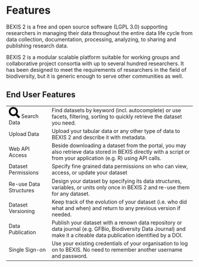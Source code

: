 # Features
 
BEXIS 2 is a free and open source software (LGPL 3.0) supporting researchers in managing their data throughout the entire data life cycle from data collection, documentation, processing, analyzing, to sharing and publishing research data.

BEXIS 2 is a modular scalable platform suitable for working groups and collaborative project consortia with up to several hundred researchers. It has been designed to meet the requirements of researchers in the field of biodiversity, but it is generic enough to serve other communities as well.

## End User Features
|||
|--|--|
| <img title="a title" src="./assets/../../assets/features/search-solid.svg" width="30"> Search Data |Find datasets by keyword (incl. autocomplete) or use facets, filtering, sorting to quickly retrieve the dataset you need. |
 Upload Data | Upload your tabular data or any other type of data to BEXIS 2 and describe it with metadata. |
Web API Access | Beside downloading a dataset from the portal, you may also retrieve data stored in BEXIS directly with a script or from your application (e.g. R) using API calls. |
Dataset Permissions | Specify fine grained data permissions on who can view, access, or update your dataset
Re-use Data Structures | Design your dataset by specifying its data structures, variables, or units only once in BEXIS 2 and re-use them for any dataset.
Dataset Versioning | Keep track of the evolution of your dataset (i.e. who did what and when) and return to any previous version if needed.
Data Publication | Publish your dataset with a renown data repository or data journal (e.g. GFBio, Biodiversity Data Journal) and make it a citeable data publication identified by a DOI.
Single Sign-on | Use your existing credentials of your organisation to log on to BEXIS. No need to remember another username and password.
